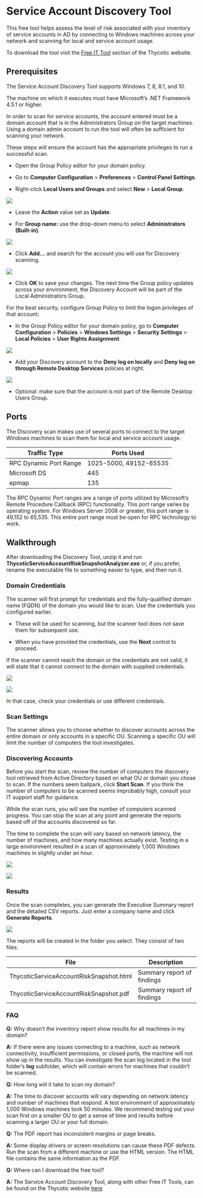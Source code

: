 ﻿[title]: # (Service Account Discovery Tool)
[tags]: # (Account Lifecycle Manager,ALM,Active Directory,)
[priority]: # (8400)

# Service Account Discovery Tool

This free tool helps assess the level of risk associated with your inventory of service accounts in AD by connecting to Windows machines across your network and scanning for local and service account usage.

To download the tool visit the [Free IT Tool](https://thycotic.com/solutions/free-it-tools/service-account-discovery-tool/) section of the Thycotic website. 
 
## Prerequisites

The Service Account Discovery Tool supports Windows 7, 8, 8.1, and 10.

The machine on which it executes must have Microsoft’s .NET Framework 4.5.1 or higher.

In order to scan for service accounts, the account entered must be a domain account that is in the Administrators Group on the target machines. Using a domain admin account to run the tool will often be sufficient for scanning your network.

These steps will ensure the account has the appropriate privileges to run a successful scan.

* Open the Group Policy editor for your domain policy.

* Go to **Computer Configuration** \> **Preferences** \> **Control Panel Settings**.

* Right-click **Local Users and Groups** and select **New** \> **Local Group**.

![](images/001.png)

* Leave the **Action** value set as **Update**.

* For **Group name:** use the drop-down menu to select **Administrators (Built-in)**.

![](images/002.png)

* Click **Add…** and search for the account you will use for Discovery scanning.

![](images/003.png)

* Click **OK** to save your changes. The next time the Group policy updates across your environment, the Discovery Account will be part of the Local Administrators Group.

For the best security, configure Group Policy to limit the logon privileges of that account:

* In the Group Policy editor for your domain policy, go to **Computer Configuration** \> **Policies** \> **Windows Settings** \> **Security Settings** \> **Local Policies** \> **User Rights Assignment**.

![](images/004.png)

* Add your Discovery account to the **Deny log on locally** and **Deny log on through Remote Desktop Services** policies at right.

![](images/005.png)

* Optional: make sure that the account is not part of the Remote Desktop Users Group.

## Ports

The Discovery scan makes use of several ports to connect to the target Windows
machines to scan them for local and service account usage.

| **Traffic Type**         | **Ports Used**         |
|--------------------------|------------------------|
| RPC Dynamic Port Range   | 1025-5000, 49152-65535 |
| Microsoft DS             | 445                    |
| epmap                    | 135                    |

The RPC Dynamic Port ranges are a range of ports utilized by Microsoft’s Remote Procedure Callback (RPC) functionality. This port range varies by operating system. For Windows Server 2008 or greater, this port range is 49,152 to 65,535. This entire port range must be open for RPC technology to work.

## Walkthrough

After downloading the Discovery Tool, unzip it and run **ThycoticServiceAccountRiskSnapshotAnalyzer.exe** or, if you prefer, rename the executable file to something easier to type, and then run it.

### Domain Credentials

The scanner will first prompt for credentials and the fully-qualified domain name (FQDN) of the domain you would like to scan. Use the credentials you configured earlier.

* These will be used for scanning, but the scanner tool does not save them for subsequent use.

* When you have provided the credentials, use the **Next** control to proceed.

If the scanner cannot reach the domain or the credentials are not valid, it will state that it cannot connect to the domain with supplied credentials.

![](images/006.png)

![](images/007.png)

In that case, check your credentials or use different credentials. 

### Scan Settings

The scanner allows you to choose whether to discover accounts across the entire domain or only accounts in a specific OU. Scanning a specific OU will limit the number of computers the tool investigates.

### Discovering Accounts

Before you start the scan, review the number of computers the discovery tool retrieved from Active Directory based on what OU or domain you chose to scan. If the numbers seem ballpark, click **Start Scan**. If you think the number of computers to be scanned seems improbably high, consult your IT support staff for guidance.

While the scan runs, you will see the number of computers scanned progress. You can stop the scan at any point and generate the reports based off of the accounts discovered so far.

The time to complete the scan will vary based on network latency, the number of machines, and how many machines actually exist. Testing in a large environment resulted in a scan of approximately 1,000 Windows machines in slightly under an hour.

![](images/008.png)

![](images/009.png)

### Results

Once the scan completes, you can generate the Executive Summary report and the detailed CSV reports. Just enter a company name and click **Generate Reports**.

![](images/010.png)

The reports will be created in the folder you select. They consist of two files.

| **File**                                | **Description**            |
|-----------------------------------------|----------------------------|
| ThycoticServiceAccountRiskSnapshot.html | Summary report of findings |
| ThycoticServiceAccountRiskSnapshot.pdf  | Summary report of findings |

### FAQ

**Q:** Why doesn’t the inventory report show results for all machines in my domain?

**A:** If there were any issues connecting to a machine, such as network connectivity, insufficient permissions, or closed ports, the machine will not show up in the results. You can investigate the scan log located in the tool folder’s **log** subfolder, which will contain errors for machines that couldn’t be scanned.

**Q:** How long will it take to scan my domain?

**A:** The time to discover accounts will vary depending on network latency and number of machines that respond. A test environment of approximately 1,000 Windows machines took 50 minutes. We recommend testing out your scan first on a smaller OU to get a sense of time and results before scanning a larger OU or your full domain.

**Q:** The PDF report has inconsistent margins or page breaks.

**A:** Some display drivers or screen resolutions can cause these PDF defects. Run the scan from a different machine or use the HTML version. The HTML file contains the same information as the PDF.

**Q:** Where can I download the free tool?

**A:** The Service Account Discovery Tool, along with other Free IT Tools, can be found on the Thycotic website [here](https://thycotic.com/solutions/free-it-tools/service-account-discovery-tool/)




  

  
